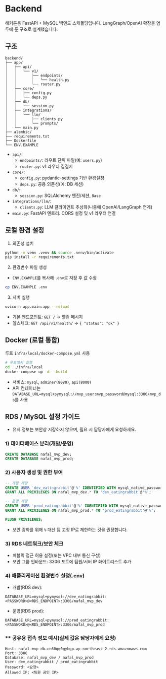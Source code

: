 # Backend

해커톤용 FastAPI + MySQL 백엔드 스캐폴딩입니다. LangGraph/OpenAI 확장을 염두에 둔 구조로 설계했습니다.

## 구조
```
backend/
├── app/
│   ├── api/
│   │   └── v1/
│   │       ├── endpoints/
│   │       │   └── health.py
│   │       └── router.py
│   ├── core/
│   │   ├── config.py
│   │   └── deps.py
│   ├── db/
│   │   └── session.py
│   ├── integrations/
│   │   └── llm/
│   │       ├── clients.py
│   │       └── prompts/
│   └── main.py
├── alembic/
├── requirements.txt
├── Dockerfile
└── ENV.EXAMPLE
```

- `api/`:
  - `endpoints/`: 라우트 단위 파일(예: `users.py`)
  - `router.py`: v1 라우터 집결지
- `core/`:
  - `config.py`: pydantic-settings 기반 환경설정
  - `deps.py`: 공용 의존성(예: DB 세션)
- `db/`:
  - `session.py`: SQLAlchemy 엔진/세션, `Base`
- `integrations/llm/`:
  - `clients.py`: LLM 클라이언트 추상화(나중에 OpenAI/LangGraph 연계)
- `main.py`: FastAPI 엔트리. CORS 설정 및 v1 라우터 연결

## 로컬 환경 설정
1) 의존성 설치
```bash
python -m venv .venv && source .venv/bin/activate
pip install -r requirements.txt
```

2) 환경변수 파일 생성
- `ENV.EXAMPLE`를 복사해 `.env`로 저장 후 값 수정
```bash
cp ENV.EXAMPLE .env
```

3) 서버 실행
```bash
uvicorn app.main:app --reload
```

- 기본 엔드포인트: `GET /` → 웰컴 메시지
- 헬스체크: `GET /api/v1/health/` → `{ "status": "ok" }`

## Docker (로컬 통합)
루트 `infra/local/docker-compose.yml` 사용
```bash
# 루트에서 실행
cd ../infra/local
docker compose up -d --build
```
- 서비스: `mysql`, `adminer(8080)`, `api(8000)`
- API 컨테이너는 `DATABASE_URL=mysql+pymysql://mvp_user:mvp_password@mysql:3306/mvp_db`를 사용


## RDS / MySQL 설정 가이드
- 유저 정보는 보안상 저장하지 않으며, 필요 시 담당자에게 요청하세요.

### 1) 데이터베이스 분리(개발/운영)
```sql
CREATE DATABASE nafal_mvp_dev;
CREATE DATABASE nafal_mvp_prod;
```

### 2) 사용자 생성 및 권한 부여
```sql
-- 개발 계정
CREATE USER 'dev_eatingrabbit'@'%' IDENTIFIED WITH mysql_native_password BY 'mvp2025!';
GRANT ALL PRIVILEGES ON nafal_mvp_dev.* TO 'dev_eatingrabbit'@'%';

-- 운영 계정
CREATE USER 'prod_eatingrabbit'@'%' IDENTIFIED WITH mysql_native_password BY 'mvp2025!';
GRANT ALL PRIVILEGES ON nafal_mvp_prod.* TO 'prod_eatingrabbit'@'%';

FLUSH PRIVILEGES;
```

- 보안 강화를 위해 `%` 대신 팀 고정 IP로 제한하는 것을 권장합니다.

### 3) RDS 네트워크/보안 체크
- 퍼블릭 접근 허용 설정(또는 VPC 내부 통신 구성)
- 보안 그룹 인바운드: 3306 포트에 팀원/서버 IP 화이트리스트 추가

### 4) 애플리케이션 환경변수 설정(.env)
- 개발(RDS dev):
```env
DATABASE_URL=mysql+pymysql://dev_eatingrabbit:<PASSWORD>@<RDS_ENDPOINT>:3306/nafal_mvp_dev
```
- 운영(RDS prod):
```env
DATABASE_URL=mysql+pymysql://prod_eatingrabbit:<PASSWORD>@<RDS_ENDPOINT>:3306/nafal_mvp_prod
```

### ** 공유용 접속 정보 예시(실제 값은 담당자에게 요청)
```
Host: nafal-mvp-db.cn60qq0gyhgp.ap-northeast-2.rds.amazonaws.com
Port: 3306
Database: nafal_mvp_dev / nafal_mvp_prod
User: dev_eatingrabbit / prod_eatingrabbit
Password: <요청>
Allowed IP: <팀원 공인 IP>
```
